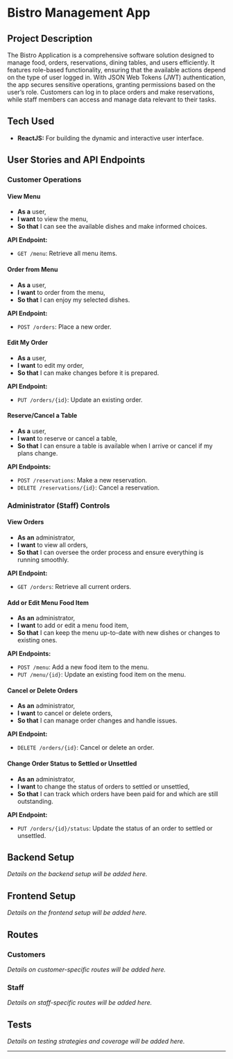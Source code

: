 # Bistro Management App

## Project Description

The Bistro Application is a comprehensive software solution designed to manage food, orders, reservations, dining tables, and users efficiently. It features role-based functionality, ensuring that the available actions depend on the type of user logged in. With JSON Web Tokens (JWT) authentication, the app secures sensitive operations, granting permissions based on the user’s role. Customers can log in to place orders and make reservations, while staff members can access and manage data relevant to their tasks.

## Tech Used

- **ReactJS:** For building the dynamic and interactive user interface.

## User Stories and API Endpoints

### Customer Operations

#### View Menu
- **As a** user,
- **I want** to view the menu,
- **So that** I can see the available dishes and make informed choices.

**API Endpoint:**
- `GET /menu`: Retrieve all menu items.

#### Order from Menu
- **As a** user,
- **I want** to order from the menu,
- **So that** I can enjoy my selected dishes.

**API Endpoint:**
- `POST /orders`: Place a new order.

#### Edit My Order
- **As a** user,
- **I want** to edit my order,
- **So that** I can make changes before it is prepared.

**API Endpoint:**
- `PUT /orders/{id}`: Update an existing order.

#### Reserve/Cancel a Table
- **As a** user,
- **I want** to reserve or cancel a table,
- **So that** I can ensure a table is available when I arrive or cancel if my plans change.

**API Endpoints:**
- `POST /reservations`: Make a new reservation.
- `DELETE /reservations/{id}`: Cancel a reservation.

### Administrator (Staff) Controls

#### View Orders
- **As an** administrator,
- **I want** to view all orders,
- **So that** I can oversee the order process and ensure everything is running smoothly.

**API Endpoint:**
- `GET /orders`: Retrieve all current orders.

#### Add or Edit Menu Food Item
- **As an** administrator,
- **I want** to add or edit a menu food item,
- **So that** I can keep the menu up-to-date with new dishes or changes to existing ones.

**API Endpoints:**
- `POST /menu`: Add a new food item to the menu.
- `PUT /menu/{id}`: Update an existing food item on the menu.

#### Cancel or Delete Orders
- **As an** administrator,
- **I want** to cancel or delete orders,
- **So that** I can manage order changes and handle issues.

**API Endpoint:**
- `DELETE /orders/{id}`: Cancel or delete an order.

#### Change Order Status to Settled or Unsettled
- **As an** administrator,
- **I want** to change the status of orders to settled or unsettled,
- **So that** I can track which orders have been paid for and which are still outstanding.

**API Endpoint:**
- `PUT /orders/{id}/status`: Update the status of an order to settled or unsettled.

## Backend Setup

*Details on the backend setup will be added here.*

## Frontend Setup

*Details on the frontend setup will be added here.*

## Routes

### Customers

*Details on customer-specific routes will be added here.*

### Staff

*Details on staff-specific routes will be added here.*

## Tests

*Details on testing strategies and coverage will be added here.*

---